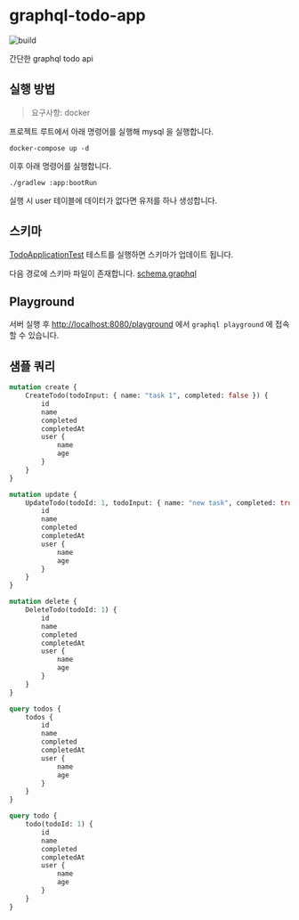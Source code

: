 # graphql-todo-app

![build](https://github.com/jbl428/graphql-todo-app/actions/workflows/gradle.yml/badge.svg)

간단한 graphql todo api

## 실행 방법

> 요구사항: docker

프로젝트 루트에서 아래 명령어를 실행해 mysql 을 실행합니다.

```shell
docker-compose up -d
```

이후 아래 명령어를 실행합니다.

```shell
./gradlew :app:bootRun   
```

실행 시 user 테이블에 데이터가 없다면 유저를 하나 생성합니다.

## 스키마

[TodoApplicationTest](./app/src/test/kotlin/com/todo/app/TodoApplicationTests.kt) 테스트를 실행하면 스키마가 업데이트 됩니다.

다음 경로에 스키마 파일이 존재합니다. [schema.graphql](./app/src/main/resources/graphql/schema.graphql)

## Playground

서버 실행 후 [http://localhost:8080/playground](http://localhost:8080/playground) 에서 `graphql playground` 에 접속할 수 있습니다.

## 샘플 쿼리

```graphql
mutation create {
    CreateTodo(todoInput: { name: "task 1", completed: false }) {
        id
        name
        completed
        completedAt
        user {
            name
            age
        }
    }
}

mutation update {
    UpdateTodo(todoId: 1, todoInput: { name: "new task", completed: true }) {
        id
        name
        completed
        completedAt
        user {
            name
            age
        }
    }
}

mutation delete {
    DeleteTodo(todoId: 1) {
        id
        name
        completed
        completedAt
        user {
            name
            age
        }
    }
}

query todos {
    todos {
        id
        name
        completed
        completedAt
        user {
            name
            age
        }
    }
}

query todo {
    todo(todoId: 1) {
        id
        name
        completed
        completedAt
        user {
            name
            age
        }
    }
}
```

